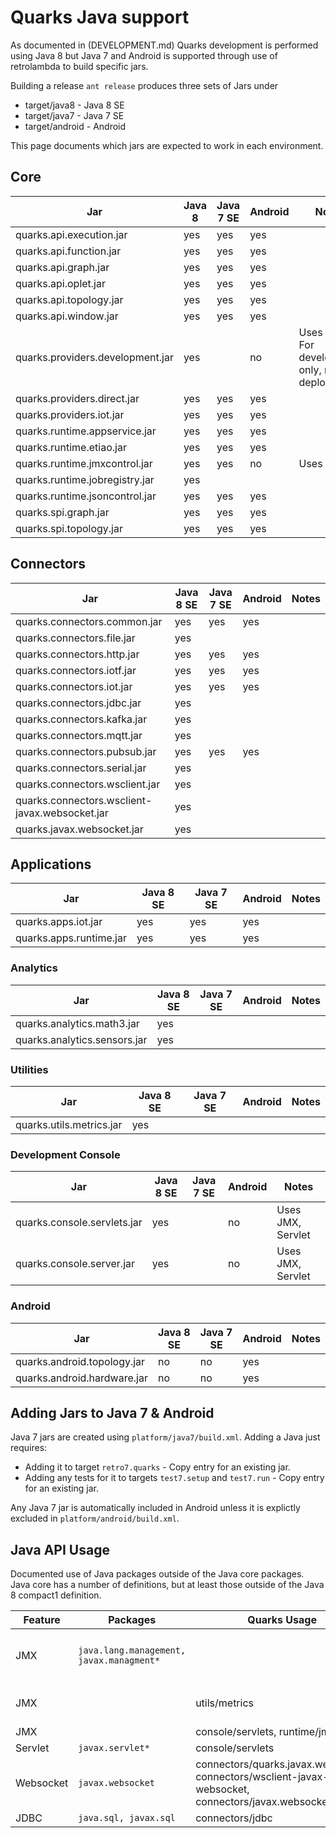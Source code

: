 # Quarks Java support

As documented in (DEVELOPMENT.md) Quarks development is performed
using Java 8 but Java 7 and Android is supported through use of
retrolambda to build specific jars.

Building a release `ant release` produces three sets of Jars under
* target/java8 - Java 8 SE
* target/java7 - Java 7 SE
* target/android - Android

This page documents which jars are expected to work in each environment.

## Core

| Jar | Java 8 | Java 7 SE | Android | Notes |
|---|---|---|---|---|
|quarks.api.execution.jar| yes | yes | yes |
|quarks.api.function.jar| yes | yes | yes |
|quarks.api.graph.jar| yes | yes | yes |
|quarks.api.oplet.jar| yes | yes | yes |
|quarks.api.topology.jar| yes | yes | yes |
|quarks.api.window.jar| yes | yes | yes |
|quarks.providers.development.jar | yes | | no | Uses JMX, For development only, not deployment |
|quarks.providers.direct.jar| yes | yes | yes |
|quarks.providers.iot.jar| yes | yes | yes |
|quarks.runtime.appservice.jar| yes | yes | yes |
|quarks.runtime.etiao.jar| yes | yes | yes |
|quarks.runtime.jmxcontrol.jar| yes | yes | no | Uses JMX |
|quarks.runtime.jobregistry.jar| yes | | |
|quarks.runtime.jsoncontrol.jar| yes | yes | yes |
|quarks.spi.graph.jar| yes | yes | yes |
|quarks.spi.topology.jar| yes | yes | yes |

## Connectors

| Jar | Java 8 SE | Java 7 SE | Android | Notes |
|---|---|---|---|---|
|quarks.connectors.common.jar | yes | yes | yes | |
|quarks.connectors.file.jar | yes | | | |
|quarks.connectors.http.jar | yes | yes | yes | |
|quarks.connectors.iotf.jar | yes | yes | yes | |
|quarks.connectors.iot.jar | yes | yes | yes | |
|quarks.connectors.jdbc.jar | yes | | | |
|quarks.connectors.kafka.jar | yes | | | |
|quarks.connectors.mqtt.jar | yes | | | |
|quarks.connectors.pubsub.jar | yes | yes | yes | |
|quarks.connectors.serial.jar | yes | | | |
|quarks.connectors.wsclient.jar | yes | | | |
|quarks.connectors.wsclient-javax.websocket.jar | yes | | | |
|quarks.javax.websocket.jar | yes | | | |

## Applications
| Jar | Java 8 SE | Java 7 SE | Android | Notes |
|---|---|---|---|---|
|quarks.apps.iot.jar | yes | yes | yes | | 
|quarks.apps.runtime.jar | yes | yes | yes | | 

### Analytics

| Jar | Java 8 SE | Java 7 SE | Android | Notes |
|---|---|---|---|---|
|quarks.analytics.math3.jar | yes | | | |
|quarks.analytics.sensors.jar | yes | | | |

### Utilities

| Jar | Java 8 SE | Java 7 SE | Android | Notes |
|---|---|---|---|---|
|quarks.utils.metrics.jar | yes | | | |

### Development Console

| Jar | Java 8 SE | Java 7 SE | Android | Notes |
|---|---|---|---|---|
|quarks.console.servlets.jar | yes | | no | Uses JMX, Servlet|
|quarks.console.server.jar | yes | | no | Uses JMX, Servlet |

### Android
| Jar | Java 8 SE | Java 7 SE | Android | Notes |
|---|---|---|---|---|
|quarks.android.topology.jar | no | no | yes | |
|quarks.android.hardware.jar | no | no | yes | |

## Adding Jars to Java 7 & Android

Java 7 jars are created using `platform/java7/build.xml`. Adding a Java just requires:
* Adding it to target `retro7.quarks` - Copy entry for an existing jar.
* Adding any tests for it to targets `test7.setup` and `test7.run` - Copy entry for an existing jar.

Any Java 7 jar is automatically included in Android unless it is explictly excluded in `platform/android/build.xml`.

## Java API Usage

Documented use of Java packages outside of the Java core packages.
Java core has a number of definitions, but at least those outside
of the Java 8 compact1 definition.

| Feature | Packages | Quarks Usage | Notes |
|---|---|---|---|
|JMX | `java.lang.management, javax.managment*` | | JMX not supported on Android |
|JMX | | utils/metrics | Optional utility methods |
|JMX | | console/servlets, runtime/jmxcontrol | 
|Servlet| `javax.servlet*` | console/servlets |
|Websocket| `javax.websocket` | connectors/quarks.javax.websocket, connectors/wsclient-javax-websocket, connectors/javax.websocket-client |
|JDBC| `java.sql, javax.sql` | connectors/jdbc |

